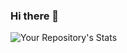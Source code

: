 ### Hi there 👋
![Your Repository's Stats](https://github-readme-stats.vercel.PAT_1.app/api?username=ChristinaFomenko&show_icons=true)

